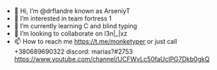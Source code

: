 - 👋 Hi, I’m @drflandre known as ArseniyT
- 👀 I’m interested in team fortress 1 
- 🌱 I’m currently learning C and blind typing
- 💞️ I’m looking to collaborate on l3n|_|xz
- 📫 How to reach me https://t.me/monketyper or just call +380689690322 discord: marias?#2753 https://www.youtube.com/channel/UCFWvLc50faUclPG7Dkb0gkQ

<!---
*useless information*
--->
